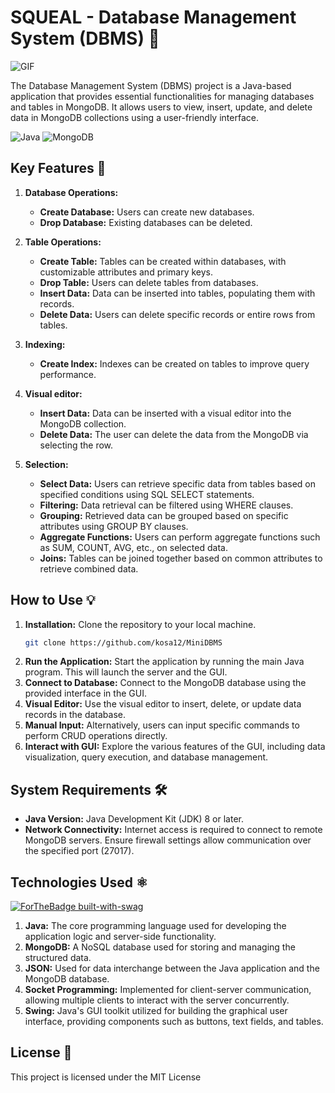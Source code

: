 # SQUEAL - Database Management System (DBMS) 📂

![GIF](https://github.com/kosa12/SQUEAL-MiniDBMS/blob/master/src/main/resources/introgif-ezgif.com-crop.gif)

The Database Management System (DBMS) project is a Java-based application that provides essential functionalities for managing databases and tables in MongoDB. It allows users to view, insert, update, and delete data in MongoDB collections using a user-friendly interface.


![Java](https://img.shields.io/badge/Java-ED8B00?style=for-the-badge&logo=openjdk&logoColor=white)
![MongoDB](https://img.shields.io/badge/MongoDB-4EA94B?style=for-the-badge&logo=mongodb&logoColor=white)

## Key Features 🔑

1. **Database Operations:**
   - **Create Database:** Users can create new databases.
   - **Drop Database:** Existing databases can be deleted.

2. **Table Operations:**
   - **Create Table:** Tables can be created within databases, with customizable attributes and primary keys.
   - **Drop Table:** Users can delete tables from databases.
   - **Insert Data:** Data can be inserted into tables, populating them with records.
   - **Delete Data:** Users can delete specific records or entire rows from tables.

3. **Indexing:**
   - **Create Index:** Indexes can be created on tables to improve query performance.
  
4.  **Visual editor:**
    - **Insert Data:** Data can be inserted with a visual editor into the MongoDB collection.
    - **Delete Data:** The user can delete the data from the MongoDB via selecting the row.
  
5. **Selection:**
   - **Select Data:** Users can retrieve specific data from tables based on specified conditions using SQL SELECT statements.
   - **Filtering:** Data retrieval can be filtered using WHERE clauses.
   - **Grouping:** Retrieved data can be grouped based on specific attributes using GROUP BY clauses.
   - **Aggregate Functions:** Users can perform aggregate functions such as SUM, COUNT, AVG, etc., on selected data.
   - **Joins:** Tables can be joined together based on common attributes to retrieve combined data.

## How to Use 💡

1. **Installation:** Clone the repository to your local machine.
   ```bash
   git clone https://github.com/kosa12/MiniDBMS
   ```
3. **Run the Application:** Start the application by running the main Java program. This will launch the server and the GUI.
4. **Connect to Database:** Connect to the MongoDB database using the provided interface in the GUI.
5. **Visual Editor:** Use the visual editor to insert, delete, or update data records in the database.
6. **Manual Input:** Alternatively, users can input specific commands to perform CRUD operations directly.
7. **Interact with GUI:** Explore the various features of the GUI, including data visualization, query execution, and database management.

## System Requirements 🛠️
- **Java Version:** Java Development Kit (JDK) 8 or later.
- **Network Connectivity:** Internet access is required to connect to remote MongoDB servers. Ensure firewall settings allow communication over the specified port (27017).
  
## Technologies Used ⚛
[![ForTheBadge built-with-swag](http://ForTheBadge.com/images/badges/built-with-swag.svg)](https://GitHub.com/Naereen/)

1. **Java:** The core programming language used for developing the application logic and server-side functionality.
2. **MongoDB:** A NoSQL database used for storing and managing the structured data.
3. **JSON:** Used for data interchange between the Java application and the MongoDB database.
4. **Socket Programming:** Implemented for client-server communication, allowing multiple clients to interact with the server concurrently.
5. **Swing:** Java's GUI toolkit utilized for building the graphical user interface, providing components such as buttons, text fields, and tables.





## License 🎫

This project is licensed under the MIT License
